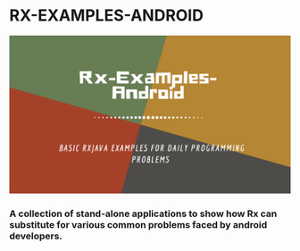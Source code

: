 # RX-EXAMPLES-ANDROID

![banner](images/banner.png)

<h3>A collection of stand-alone applications to show how Rx can substitute
for various common problems faced by android developers.</h3>